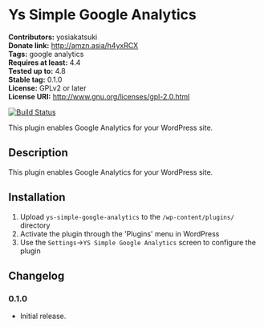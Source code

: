# Ys Simple Google Analytics #
**Contributors:** yosiakatsuki  
**Donate link:** http://amzn.asia/h4yxRCX  
**Tags:** google analytics  
**Requires at least:** 4.4  
**Tested up to:** 4.8  
**Stable tag:** 0.1.0  
**License:** GPLv2 or later  
**License URI:** http://www.gnu.org/licenses/gpl-2.0.html  

[![Build Status](https://travis-ci.org/yosiakatsuki/ys-simple-google-analytics.svg?branch=master)](https://travis-ci.org/yosiakatsuki/ys-simple-google-analytics)

This plugin enables Google Analytics for your WordPress site.

## Description ##

This plugin enables Google Analytics for your WordPress site.

## Installation ##

1. Upload `ys-simple-google-analytics` to the `/wp-content/plugins/` directory
2. Activate the plugin through the 'Plugins' menu in WordPress
3. Use the `Settings`->`YS Simple Google Analytics` screen to configure the plugin


## Changelog ##

### 0.1.0 ###
* Initial release.
